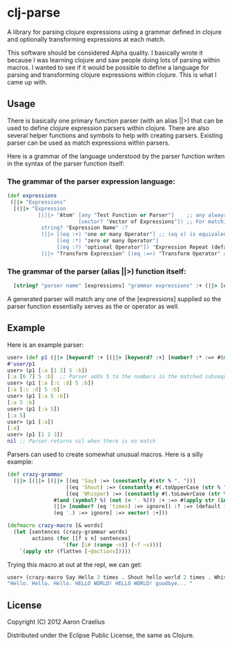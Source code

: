 # clj-parse

A library for parsing clojure expressions using a grammar defined
in clojure and optionally transforming expressions at each match.

This software should be considered Alpha quality.  I basically
wrote it because I was learning clojure and saw people doing
lots of parsing within macros.  I wanted to see if it would be
possible to define a language for parsing and transforming
clojure expressions within clojure.  This is what I came up with.

## Usage

There is basically one primary function parser (with an alias ||>)
that can be used to define clojure expression parsers within clojure.
There are also several helper functions and symbols to help with 
creating parsers. Existing parser can be used as match expressions
within parsers.

Here is a grammar of the language understood by the parser function
writen in the syntax of the parser function itself:


### The grammar of the parser expression language:

```clojure
(def expressions
 (||> "Expressions"
  [(||> "Expression
          [(||> "Atom" [any "Test Function or Parser"]    ;; any always returns true
                       [vector? "Vector of Expressions"]) ;; For matching sub-sequences
           string? "Expression Name" :?   
           (||> [(eq :+) "one or many Operator"] ;; (eq x) is equivalent to (partial = x)
                [(eq :*) "zero or many Operator"]
                [(eq :?) "optional Operator"]) "Expression Repeat (default one)" :?
           (||> "Transform Expression" [(eq :=>) "Transform Operator" any "Transform Function"]) :?] :+]))
```

### The grammar of the parser (alias ||>) function itself:

```clojure
  [string? "parser name" [expressions] "grammar expressions" :+ (||> [eq :=> any]) "transform expression" :?]
```
A generated parser will match any one of the [expressions] supplied so
the parser function essentially serves as the or operator as well.

## Example

Here is an example parser:

```clojure
user> (def p1 (||> [keyword? :+ [(||> [keyword? :+] [number? :* :=> #(map (partial + 5) %)])] :? number? :? keyword? :?]))
#'user/p1
user> (p1 [:a [1 2] 5 :b])
[:a [6 7] 5 :b]  ;; Parser adds 5 to the numbers in the matched subsequence
user> (p1 [:a [:c :d] 5 :b])
[:a [:c :d] 5 :b]
user> (p1 [:a 5 :b])
[:a 5 :b]
user> (p1 [:a 5])
[:a 5]
user> (p1 [:a])
[:a]
user> (p1 [1 2 3])
nil ;; Parser returns nil when there is no match
```

Parsers can used to create somewhat unusual macros.  Here
is a silly example:

```clojure
(def crazy-grammar
  (||> [(||> [(||> [(eq 'Say) :=> (constantly #(str % ". "))]
                   [(eq 'Shout) :=> (constantly #(.toUpperCase (str % "! ")))]
                   [(eq 'Whisper) :=> (constantly #(.toLowerCase (str % "... ")))])
               #(and (symbol? %) (not (= '. %))) :+ :=> #(apply str (interpose " " %))
               (||> [number? (eq 'times) :=> ignore]) :? :=> (default 1)
               (eq '.) :=> ignore] :=> vector) :+]))

(defmacro crazy-macro [& words]
  (let [sentences (crazy-grammar words)
        actions (for [[f s n] sentences]
                  `(for [i# (range ~n)] (~f ~s)))]
    `(apply str (flatten [~@actions]))))
```

Trying this macro at out at the repl, we can get:

```clojure
user> (crazy-macro Say Hello 3 times . Shout hello world 2 times . Whisper goodbye .)
"Hello. Hello. Hello. HELLO WORLD! HELLO WORLD! goodbye... "
```

## License

Copyright (C) 2012 Aaron Craelius

Distributed under the Eclipse Public License, the same as Clojure.
